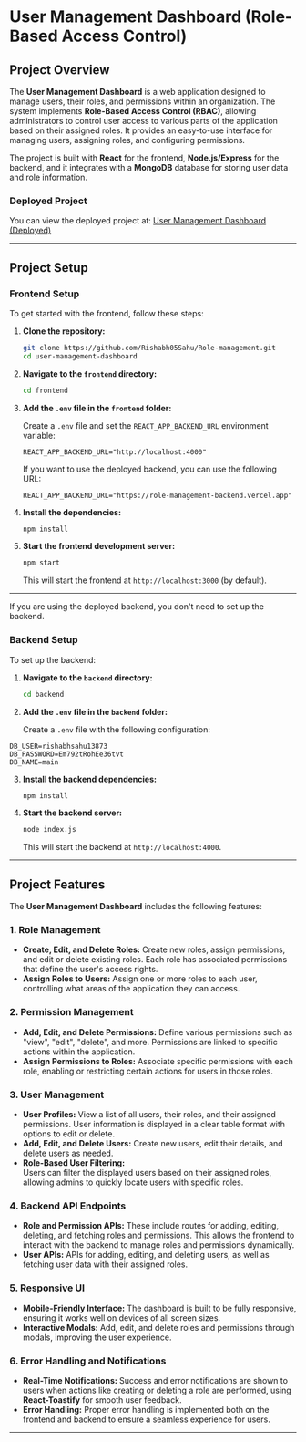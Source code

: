 
# **User Management Dashboard (Role-Based Access Control)**

## **Project Overview**

The **User Management Dashboard** is a web application designed to manage users, their roles, and permissions within an organization. The system implements **Role-Based Access Control (RBAC)**, allowing administrators to control user access to various parts of the application based on their assigned roles. It provides an easy-to-use interface for managing users, assigning roles, and configuring permissions.

The project is built with **React** for the frontend, **Node.js/Express** for the backend, and it integrates with a **MongoDB** database for storing user data and role information.

### **Deployed Project**

You can view the deployed project at:
[User Management Dashboard (Deployed)](https://role-management-one.vercel.app/)

---

## **Project Setup**

### **Frontend Setup**

To get started with the frontend, follow these steps:

1. **Clone the repository:**

   ```bash
   git clone https://github.com/Rishabh05Sahu/Role-management.git
   cd user-management-dashboard
   ```

2. **Navigate to the `frontend` directory:**

   ```bash
   cd frontend
   ```

3. **Add the `.env` file in the `frontend` folder:**

   Create a `.env` file and set the `REACT_APP_BACKEND_URL` environment variable:

   ```env
   REACT_APP_BACKEND_URL="http://localhost:4000"
   ```

   If you want to use the deployed backend, you can use the following URL:

   ```env
   REACT_APP_BACKEND_URL="https://role-management-backend.vercel.app"
   ```

4. **Install the dependencies:**

   ```bash
   npm install
   ```

5. **Start the frontend development server:**

   ```bash
   npm start
   ```

   This will start the frontend at `http://localhost:3000` (by default).

---

If you are using the deployed backend, you don't need to set up the backend.

### **Backend Setup**

To set up the backend:

1. **Navigate to the `backend` directory:**

   ```bash
   cd backend
   ```

2. **Add the `.env` file in the `backend` folder:**

   Create a `.env` file with the following configuration:

  ```env
  DB_USER=rishabhsahu13873
  DB_PASSWORD=Em792tRohEe36tvt
  DB_NAME=main
  ```

3. **Install the backend dependencies:**

   ```bash
   npm install
   ```

4. **Start the backend server:**

   ```bash
   node index.js
   ```

   This will start the backend at `http://localhost:4000`.

---

## **Project Features**

The **User Management Dashboard** includes the following features:

### 1. **Role Management**
   - **Create, Edit, and Delete Roles:** Create new roles, assign permissions, and edit or delete existing roles. Each role has associated permissions that define the user's access rights.
   - **Assign Roles to Users:** Assign one or more roles to each user, controlling what areas of the application they can access.

### 2. **Permission Management**
   - **Add, Edit, and Delete Permissions:** Define various permissions such as "view", "edit", "delete", and more. Permissions are linked to specific actions within the application.
   - **Assign Permissions to Roles:** Associate specific permissions with each role, enabling or restricting certain actions for users in those roles.

### 3. **User Management**
   - **User Profiles:** View a list of all users, their roles, and their assigned permissions. User information is displayed in a clear table format with options to edit or delete.
   - **Add, Edit, and Delete Users:** Create new users, edit their details, and delete users as needed.
   - **Role-Based User Filtering:**  
     Users can filter the displayed users based on their assigned roles, allowing admins to quickly locate users with specific roles.
   

### 4. **Backend API Endpoints**
   - **Role and Permission APIs:** These include routes for adding, editing, deleting, and fetching roles and permissions. This allows the frontend to interact with the backend to manage roles and permissions dynamically.
   - **User APIs:** APIs for adding, editing, and deleting users, as well as fetching user data with their assigned roles.

### 5. **Responsive UI**
   - **Mobile-Friendly Interface:** The dashboard is built to be fully responsive, ensuring it works well on devices of all screen sizes.
   - **Interactive Modals:** Add, edit, and delete roles and permissions through modals, improving the user experience.

### 6. **Error Handling and Notifications**
   - **Real-Time Notifications:** Success and error notifications are shown to users when actions like creating or deleting a role are performed, using **React-Toastify** for smooth user feedback.
   - **Error Handling:** Proper error handling is implemented both on the frontend and backend to ensure a seamless experience for users.

---